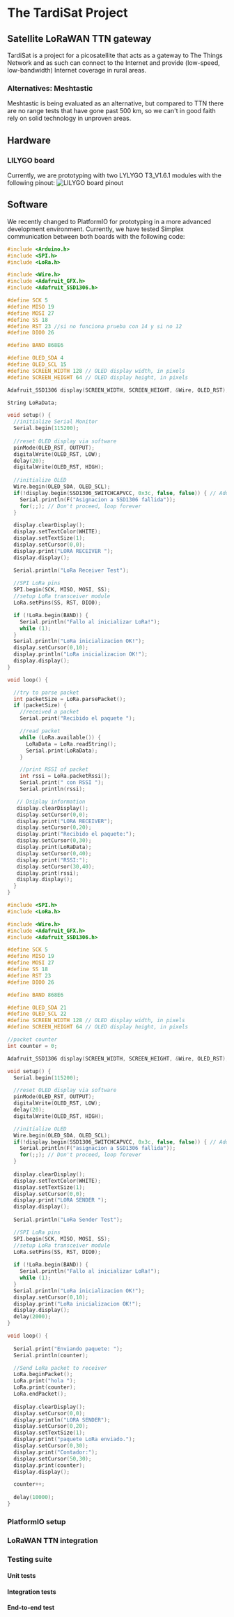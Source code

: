 # The TardiSat Project

## Satellite LoRaWAN TTN gateway
TardiSat is a project for a picosatellite that acts as a gateway to The Things Network and as such can connect to the Internet and provide (low-speed, low-bandwidth) Internet coverage in rural areas.

### Alternatives: Meshtastic
Meshtastic is being evaluated as an alternative, but compared to TTN there are no range tests that have gone past 500 km, so we can't in good faith rely on solid technology in unproven areas.

## Hardware
### LILYGO board
Currently, we are prototyping with two LYLYGO T3_V1.6.1 modules with the following pinout:
![LILYGO board pinout](lora32_v1.6.1_pinmap.jpg)

## Software
We recently changed to PlatformIO for prototyping in a more advanced development environment.
Currently, we have tested Simplex communication between both boards with the following code: 
``` cpp title="rx_test.cpp" linenums="1"
#include <Arduino.h>
#include <SPI.h>
#include <LoRa.h>

#include <Wire.h>
#include <Adafruit_GFX.h>
#include <Adafruit_SSD1306.h>

#define SCK 5
#define MISO 19
#define MOSI 27
#define SS 18
#define RST 23 //si no funciona prueba con 14 y si no 12
#define DIO0 26

#define BAND 868E6

#define OLED_SDA 4
#define OLED_SCL 15 
#define SCREEN_WIDTH 128 // OLED display width, in pixels
#define SCREEN_HEIGHT 64 // OLED display height, in pixels

Adafruit_SSD1306 display(SCREEN_WIDTH, SCREEN_HEIGHT, &Wire, OLED_RST);

String LoRaData;

void setup() { 
  //initialize Serial Monitor
  Serial.begin(115200);
  
  //reset OLED display via software
  pinMode(OLED_RST, OUTPUT);
  digitalWrite(OLED_RST, LOW);
  delay(20);
  digitalWrite(OLED_RST, HIGH);
  
  //initialize OLED
  Wire.begin(OLED_SDA, OLED_SCL);
  if(!display.begin(SSD1306_SWITCHCAPVCC, 0x3c, false, false)) { // Address 0x3C for 128x32
    Serial.println(F("Asignacion a SSD1306 fallida"));
    for(;;); // Don't proceed, loop forever
  }

  display.clearDisplay();
  display.setTextColor(WHITE);
  display.setTextSize(1);
  display.setCursor(0,0);
  display.print("LORA RECEIVER ");
  display.display();

  Serial.println("LoRa Receiver Test");
  
  //SPI LoRa pins
  SPI.begin(SCK, MISO, MOSI, SS);
  //setup LoRa transceiver module
  LoRa.setPins(SS, RST, DIO0);

  if (!LoRa.begin(BAND)) {
    Serial.println("Fallo al inicializar LoRa!");
    while (1);
  }
  Serial.println("LoRa inicializacion OK!");
  display.setCursor(0,10);
  display.println("LoRa inicializacion OK!");
  display.display();  
}

void loop() {

  //try to parse packet
  int packetSize = LoRa.parsePacket();
  if (packetSize) {
    //received a packet
    Serial.print("Recibido el paquete ");

    //read packet
    while (LoRa.available()) {
      LoRaData = LoRa.readString();
      Serial.print(LoRaData);
    }

    //print RSSI of packet
    int rssi = LoRa.packetRssi();
    Serial.print(" con RSSI ");    
    Serial.println(rssi);

   // Dsiplay information
   display.clearDisplay();
   display.setCursor(0,0);
   display.print("LORA RECEIVER");
   display.setCursor(0,20);
   display.print("Recibido el paquete:");
   display.setCursor(0,30);
   display.print(LoRaData);
   display.setCursor(0,40);
   display.print("RSSI:");
   display.setCursor(30,40);
   display.print(rssi);
   display.display();   
  }
}
```

``` cpp title="tx_test.cpp" linenums="1"
#include <SPI.h>
#include <LoRa.h>

#include <Wire.h>
#include <Adafruit_GFX.h>
#include <Adafruit_SSD1306.h>

#define SCK 5
#define MISO 19
#define MOSI 27
#define SS 18
#define RST 23
#define DIO0 26

#define BAND 868E6

#define OLED_SDA 21
#define OLED_SCL 22 
#define SCREEN_WIDTH 128 // OLED display width, in pixels
#define SCREEN_HEIGHT 64 // OLED display height, in pixels

//packet counter
int counter = 0;

Adafruit_SSD1306 display(SCREEN_WIDTH, SCREEN_HEIGHT, &Wire, OLED_RST);

void setup() {
  Serial.begin(115200);

  //reset OLED display via software
  pinMode(OLED_RST, OUTPUT);
  digitalWrite(OLED_RST, LOW);
  delay(20);
  digitalWrite(OLED_RST, HIGH);

  //initialize OLED
  Wire.begin(OLED_SDA, OLED_SCL);
  if(!display.begin(SSD1306_SWITCHCAPVCC, 0x3c, false, false)) { // Address 0x3C for 128x32
    Serial.println(F("asignacion a SSD1306 fallida"));
    for(;;); // Don't proceed, loop forever
  }
  
  display.clearDisplay();
  display.setTextColor(WHITE);
  display.setTextSize(1);
  display.setCursor(0,0);
  display.print("LORA SENDER ");
  display.display();
  
  Serial.println("LoRa Sender Test");

  //SPI LoRa pins
  SPI.begin(SCK, MISO, MOSI, SS);
  //setup LoRa transceiver module
  LoRa.setPins(SS, RST, DIO0);
  
  if (!LoRa.begin(BAND)) {
    Serial.println("Fallo al inicializar LoRa!");
    while (1);
  }
  Serial.println("LoRa inicializacion OK!");
  display.setCursor(0,10);
  display.print("LoRa inicializacion OK!");
  display.display();
  delay(2000);
}

void loop() {
   
  Serial.print("Enviando paquete: ");
  Serial.println(counter);

  //Send LoRa packet to receiver
  LoRa.beginPacket();
  LoRa.print("hola ");
  LoRa.print(counter);
  LoRa.endPacket();
  
  display.clearDisplay();
  display.setCursor(0,0);
  display.println("LORA SENDER");
  display.setCursor(0,20);
  display.setTextSize(1);
  display.print("paquete LoRa enviado.");
  display.setCursor(0,30);
  display.print("Contador:");
  display.setCursor(50,30);
  display.print(counter);      
  display.display();

  counter++;
  
  delay(10000);
}
```

### PlatformIO setup
### LoRaWAN TTN integration
### Testing suite
#### Unit tests
#### Integration tests
#### End-to-end test
